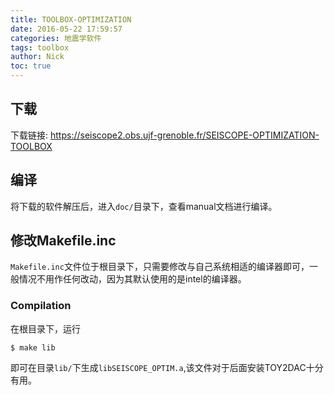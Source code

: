 ```yaml
---
title: TOOLBOX-OPTIMIZATION
date: 2016-05-22 17:59:57
categories: 地震学软件
tags: toolbox
author: Nick
toc: true
---
```


## 下载

下载链接: <https://seiscope2.obs.ujf-grenoble.fr/SEISCOPE-OPTIMIZATION-TOOLBOX>

## 编译

将下载的软件解压后，进入`doc/`目录下，查看manual文档进行编译。

## 修改Makefile.inc

`Makefile.inc`文件位于根目录下，只需要修改与自己系统相适的编译器即可，一般情况不用作任何改动，因为其默认使用的是intel的编译器。

### Compilation

在根目录下，运行
``` {.console}
$ make lib
```
即可在目录`lib/`下生成`libSEISCOPE_OPTIM.a`,该文件对于后面安装TOY2DAC十分有用。
